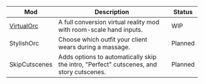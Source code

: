 | Mod | Description | Status |
| --- | --- | --- |
| [VirtualOrc](https://github.com/Pineapler/VirtualOrc) | A full conversion virtual reality mod with room-scale hand inputs. | WIP |
| StylishOrc | Choose which outfit your client wears during a massage. | Planned |
| SkipCutscenes | Adds options to automatically skip the intro, "Perfect" cutscenes, and story cutscenes. | Planned |
